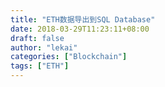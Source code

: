 ```yaml
---
title: "ETH数据导出到SQL Database"
date: 2018-03-29T11:23:11+08:00
draft: false
author: "lekai"
categories: ["Blockchain"]
tags: ["ETH"]
---
```


